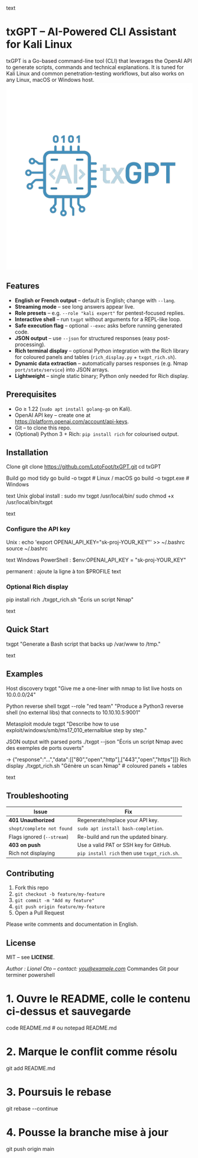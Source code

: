 text
# txGPT – AI-Powered CLI Assistant for Kali Linux

txGPT is a Go-based command-line tool (CLI) that leverages the OpenAI API to generate scripts, commands and technical explanations. It is tuned for Kali Linux and common penetration-testing workflows, but also works on any Linux, macOS or Windows host.  
![txGPT demo](images/txGPT.png)

## Features
- **English or French output** – default is English; change with `--lang`.
- **Streaming mode** – see long answers appear live.
- **Role presets** – e.g. `--role "kali expert"` for pentest-focused replies.
- **Interactive shell** – run `txgpt` without arguments for a REPL-like loop.
- **Safe execution flag** – optional `--exec` asks before running generated code.
- **JSON output** – use `--json` for structured responses (easy post-processing).
- **Rich terminal display** – optional Python integration with the Rich library for coloured panels and tables (`rich_display.py` + `txgpt_rich.sh`).
- **Dynamic data extraction** – automatically parses responses (e.g. Nmap `port/state/service`) into JSON arrays.
- **Lightweight** – single static binary; Python only needed for Rich display.

## Prerequisites
- Go ≥ 1.22 (`sudo apt install golang-go` on Kali).
- OpenAI API key – create one at <https://platform.openai.com/account/api-keys>.
- Git – to clone this repo.
- (Optional) Python 3 + Rich: `pip install rich` for colourised output.

## Installation
Clone
git clone https://github.com/LotoFoot/txGPT.git
cd txGPT

Build
go mod tidy
go build -o txgpt # Linux / macOS
go build -o txgpt.exe # Windows

text
Unix global install :
sudo mv txgpt /usr/local/bin/
sudo chmod +x /usr/local/bin/txgpt

text

### Configure the API key
Unix :
echo 'export OPENAI_API_KEY="sk-proj-YOUR_KEY"' >> ~/.bashrc
source ~/.bashrc

text
Windows PowerShell :
$env:OPENAI_API_KEY = "sk-proj-YOUR_KEY"

permanent : ajoute la ligne à ton $PROFILE
text

### Optional Rich display
pip install rich
./txgpt_rich.sh "Écris un script Nmap"

text

## Quick Start
txgpt "Generate a Bash script that backs up /var/www to /tmp."

text

## Examples
Host discovery
txgpt "Give me a one-liner with nmap to list live hosts on 10.0.0.0/24"

Python reverse shell
txgpt --role "red team" "Produce a Python3 reverse shell (no external libs) that connects to 10.10.10.5:9001"

Metasploit module
txgpt "Describe how to use exploit/windows/smb/ms17_010_eternalblue step by step."

JSON output with parsed ports
./txgpt --json "Écris un script Nmap avec des exemples de ports ouverts"

→ {"response":"…","data":[["80","open","http"],["443","open","https"]]}
Rich display
./txgpt_rich.sh "Génère un scan Nmap" # coloured panels + tables

text

## Troubleshooting
| Issue | Fix |
|-------|-----|
| **401 Unauthorized** | Regenerate/replace your API key. |
| `shopt/complete not found` | `sudo apt install bash-completion`. |
| Flags ignored (`--stream`) | Re-build and run the updated binary. |
| **403 on push** | Use a valid PAT or SSH key for GitHub. |
| Rich not displaying | `pip install rich` then use `txgpt_rich.sh`. |

## Contributing
1. Fork this repo  
2. `git checkout -b feature/my-feature`  
3. `git commit -m "Add my feature"`  
4. `git push origin feature/my-feature`  
5. Open a Pull Request

Please write comments and documentation in English.

## License
MIT – see **LICENSE**.

*Author : Lionel Oto – contact: you@example.com*
Commandes Git pour terminer
powershell
# 1. Ouvre le README, colle le contenu ci-dessus et sauvegarde
code README.md   # ou notepad README.md

# 2. Marque le conflit comme résolu
git add README.md

# 3. Poursuis le rebase
git rebase --continue

# 4. Pousse la branche mise à jour
git push origin main
